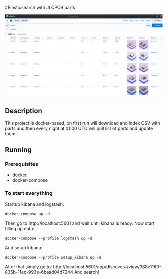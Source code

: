 #Elasticsearch with JLCPCB parts

![preview](docs/img.png)

## Description
This project is docker-based, on first run will download and index CSV 
with parts and then every night at 01:00 UTC will pull list of parts 
and update them.

## Running
### Prerequisites
- docker
- docker-compose

### To start everything
Startup kibana and logstash:
```shell
docker-compose up -d 
```
Then go to http://localhost:5601 and wait until kibana is ready.
Now start filling up data:
```shell
docker-compose --profile logstash up -d
```

And setup kibana:
```shell
docker-compose --profile setup_kibana up -d
```

After that simply go to:
http://localhost:5601/app/discover#/view/388e1160-835b-11ec-993e-6baad04d7244
And search!
